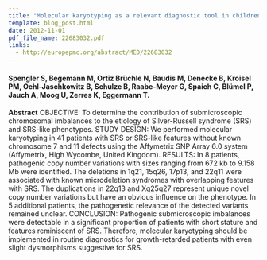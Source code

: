 ```yaml
---
title: "Molecular karyotyping as a relevant diagnostic tool in children with growth retardation with Silver-Russell features"
template: blog_post.html 
date: 2012-11-01
pdf_file_name: 22683032.pdf
links:
  - http://europepmc.org/abstract/MED/22683032
---
```


#### Spengler S, Begemann M, Ortiz Brüchle N, Baudis M, Denecke B, Kroisel PM, Oehl-Jaschkowitz B, Schulze B, Raabe-Meyer G, Spaich C, Blümel P, Jauch A, Moog U, Zerres K, Eggermann T.

**Abstract** OBJECTIVE: To determine the contribution of submicroscopic chromosomal imbalances to the etiology of Silver-Russell syndrome (SRS) and SRS-like phenotypes. STUDY DESIGN: We performed molecular karyotyping in 41 patients with SRS or SRS-like features without known chromosome 7 and 11 defects using the Affymetrix SNP Array 6.0 system (Affymetrix, High Wycombe, United Kingdom).<!--more--> RESULTS: In 8 patients, pathogenic copy number variations with sizes ranging from 672 kb to 9.158 Mb were identified. The deletions in 1q21, 15q26, 17p13, and 22q11 were associated with known microdeletion syndromes with overlapping features with SRS. The duplications in 22q13 and Xq25q27 represent unique novel copy number variations but have an obvious influence on the phenotype. In 5 additional patients, the pathogenetic relevance of the detected variants remained unclear. CONCLUSION: Pathogenic submicroscopic imbalances were detectable in a significant proportion of patients with short stature and features reminiscent of SRS. Therefore, molecular karyotyping should be implemented in routine diagnostics for growth-retarded patients with even slight dysmorphisms suggestive for SRS.

